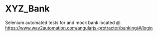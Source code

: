 # XYZ_Bank
Selenium automated tests for and mock bank located @: https://www.way2automation.com/angularjs-protractor/banking/#/login
